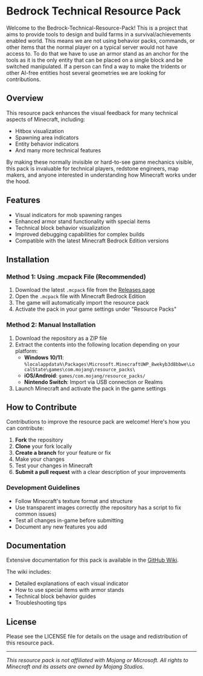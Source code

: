 # Bedrock Technical Resource Pack

Welcome to the Bedrock-Technical-Resource-Pack! This is a project that aims to provide tools to design and build farms in a survival/achievements enabled world.
This means we are not using behavior packs, commands, or other items that the normal player on a typical server would not have access to. To do that we have to
use an armor stand as an anchor for the tools as it is the only entity that can be placed on a single block and be switched manipulated. If a person can find a
way to make the tridents or other AI-free entities host several geometries we are looking for contributions.

## Overview

This resource pack enhances the visual feedback for many technical aspects of Minecraft, including:

- Hitbox visualization
- Spawning area indicators
- Entity behavior indicators
- And many more technical features

By making these normally invisible or hard-to-see game mechanics visible, this pack is invaluable for technical players, redstone engineers, map makers, and anyone interested in understanding how Minecraft works under the hood.

## Features

- Visual indicators for mob spawning ranges
- Enhanced armor stand functionality with special items
- Technical block behavior visualization
- Improved debugging capabilities for complex builds
- Compatible with the latest Minecraft Bedrock Edition versions

## Installation

### Method 1: Using .mcpack File (Recommended)

1. Download the latest `.mcpack` file from the [Releases page](https://github.com/RavinMaddHatter/Bedrock-Technical-Resource-Pack/releases)
2. Open the `.mcpack` file with Minecraft Bedrock Edition
3. The game will automatically import the resource pack
4. Activate the pack in your game settings under "Resource Packs"

### Method 2: Manual Installation

1. Download the repository as a ZIP file
2. Extract the contents into the following location depending on your platform:
    - **Windows 10/11**: `%localappdata%\Packages\Microsoft.MinecraftUWP_8wekyb3d8bbwe\LocalState\games\com.mojang\resource_packs\`
    - **iOS/Android**: `games/com.mojang/resource_packs/`
    - **Nintendo Switch**: Import via USB connection or Realms
3. Launch Minecraft and activate the pack in the game settings

## How to Contribute

Contributions to improve the resource pack are welcome! Here's how you can contribute:

1. **Fork** the repository
2. **Clone** your fork locally
3. **Create a branch** for your feature or fix
4. Make your changes
5. Test your changes in Minecraft
6. **Submit a pull request** with a clear description of your improvements

### Development Guidelines

- Follow Minecraft's texture format and structure
- Use transparent images correctly (the repository has a script to fix common issues)
- Test all changes in-game before submitting
- Document any new features you add

## Documentation

Extensive documentation for this pack is available in the [GitHub Wiki](https://github.com/RavinMaddHatter/Bedrock-Technical-Resource-Pack/wiki).

The wiki includes:

- Detailed explanations of each visual indicator
- How to use special items with armor stands
- Technical block behavior guides
- Troubleshooting tips

## License

Please see the LICENSE file for details on the usage and redistribution of this resource pack.

---

*This resource pack is not affiliated with Mojang or Microsoft.*
*All rights to Minecraft and its assets are owned by Mojang Studios.*
